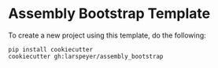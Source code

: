 # Assembly Bootstrap Template
To create a new project using this template, do the following:
	
	pip install cookiecutter
	cookiecutter gh:larspeyer/assembly_bootstrap
	
